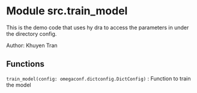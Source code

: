 Module src.train_model
======================
This is the demo code that uses hy                                                                                                                                                                                                                                                                                                                                                                                                                                                                                                                                                                                                                                                                                                      dra to access the parameters in under the directory config.

Author: Khuyen Tran

Functions
---------

    
`train_model(config: omegaconf.dictconfig.DictConfig)`
:   Function to train the model